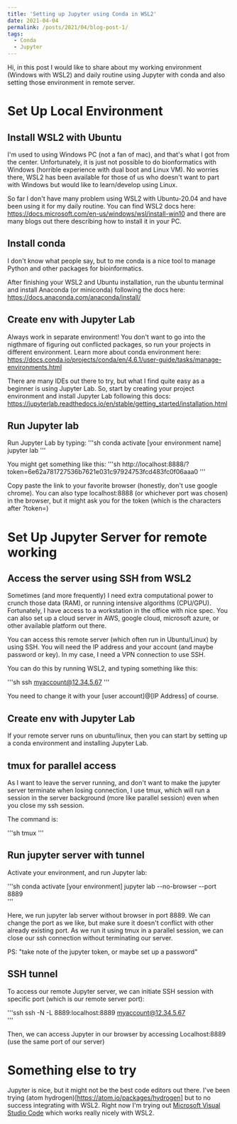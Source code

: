 ```yaml
---
title: 'Setting up Jupyter using Conda in WSL2'
date: 2021-04-04
permalink: /posts/2021/04/blog-post-1/
tags:
  - Conda
  - Jupyter
---
```


Hi, in this post I would like to share about my working environment (Windows with WSL2) and daily routine using Jupyter with conda and also setting those environment in remote server. 

# Set Up Local Environment 
## Install WSL2 with Ubuntu
I'm used to using Windows PC (not a fan of mac), and that's what I got from the center. Unfortunately, it is just not possible to do bionformatics with Windows (horrible experience with dual boot and Linux VM). No worries there, WSL2 has been available for those of us who doesn't want to part with Windows but would like to learn/develop using Linux.

So far I don't have many problem using WSL2 with Ubuntu-20.04 and have been using it for my daily routine. You can find WSL2 docs here: https://docs.microsoft.com/en-us/windows/wsl/install-win10 and there are many blogs out there describing how to install it in your PC.

## Install conda
I don't know what people say, but to me conda is a nice tool to manage Python and other packages for bioinformatics. 

After finishing your WSL2 and Ubuntu installation, run the ubuntu terminal and install Anaconda (or miniconda) following the docs here: https://docs.anaconda.com/anaconda/install/

## Create env with Jupyter Lab
Always work in separate environment! You don't want to go into the nigthmare of figuring out conflicted packages, so run your projects in different environment. Learn more about conda environment here: https://docs.conda.io/projects/conda/en/4.6.1/user-guide/tasks/manage-environments.html

There are many IDEs out there to try, but what I find quite easy as a beginner is using Jupyter Lab. So, start by creating your project environment and install Jupyter Lab following this docs: https://jupyterlab.readthedocs.io/en/stable/getting_started/installation.html

## Run Jupyter lab
Run Jupyter Lab by typing:
'''sh
conda activate [your environment name]
jupyter lab
'''

You might get something like this:
'''sh
http://localhost:8888/?token=6e62a781727536b7621e031c97924753fcd483fc0f06aaa0
'''

Copy paste the link to your favorite browser (honestly, don't use google chrome). You can also type localhost:8888 (or whichever port was chosen) in the browser, but it might ask you for the token (which is the characters after ?token=)

# Set Up Jupyter Server for remote working
## Access the server using SSH from WSL2
Sometimes (and more frequently) I need extra computational power to crunch those data (RAM), or running intensive algorithms (CPU/GPU). Fortunately, I have access to a workstation in the office with nice spec. You can also set up a cloud server in AWS, google cloud, microsoft azure, or other available platform out there. 

You can access this remote server (which often run in Ubuntu/Linux) by using SSH. You will need the IP address and your account (and maybe password or key). In my case, I need a VPN connection to use SSH.

You can do this by running WSL2, and typing something like this:

'''sh
ssh myaccount@12.34.5.67
'''

You need to change it with your [user account]@[IP Address] of course.

## Create env with Jupyter Lab
If your remote server runs on ubuntu/linux, then you can start by setting up a conda environment and installing Jupyter Lab.

## tmux for parallel access
As I want to leave the server running, and don't want to make the jupyter server terminate when losing connection, I use tmux, which will run a session in the server background (more like parallel session) even when you close my ssh session. 

The command is:

'''sh
tmux
'''

## Run jupyter server with tunnel
Activate your environment, and run Jupyter lab:

'''sh
conda activate [your environment]
jupyter lab --no-browser --port 8889  
'''

Here, we run jupyter lab server without browser in port 8889. We can change the port as we like, but make sure it doesn't conflict with other already existing port. As we run it using tmux in a parallel session, we can close our ssh connection without terminating our server. 

PS: "take note of the jupyter token, or maybe set up a password"

## SSH tunnel
To access our remote Jupyter server, we can initiate SSH session with specific port (which is our remote server port):

'''ssh
ssh -N -L 8889:localhost:8889 myaccount@12.34.5.67  
'''

Then, we can access Jupyter in our browser by accessing Localhost:8889 (use the same port of our server)

# Something else to try
Jupyter is nice, but it might not be the best code editors out there. I've been trying (atom hydrogen)[https://atom.io/packages/hydrogen] but to no success integrating with WSL2. Right now I'm trying out [Microsoft Visual Studio Code](https://code.visualstudio.com/) which works really nicely with WSL2.
